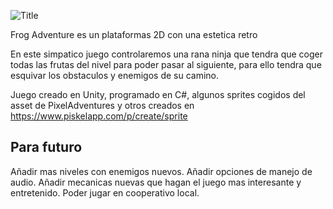![Title](https://github.com/Osmeal/Frog-Adventure/assets/114495046/7e9b5343-96fe-4f4d-8f2a-24cc986929dc)

Frog Adventure es un plataformas 2D con una estetica retro

En este simpatico juego controlaremos una rana ninja que tendra que coger todas las frutas del nivel para
poder pasar al siguiente, para ello tendra que esquivar los obstaculos y enemigos de su camino.

Juego creado en Unity, programado en C#, algunos sprites cogidos del asset de PixelAdventures y otros 
creados en https://www.piskelapp.com/p/create/sprite

## Para futuro
Añadir mas niveles con enemigos nuevos.
Añadir opciones de manejo de audio.
Añadir mecanicas nuevas que hagan el juego mas interesante y entretenido.
Poder jugar en cooperativo local.
